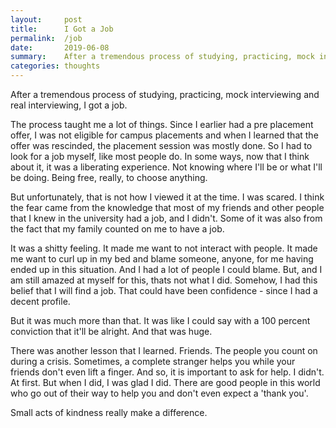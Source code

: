 ```yaml
---
layout:     post
title:      I Got a Job
permalink:  /job
date:       2019-06-08
summary:    After a tremendous process of studying, practicing, mock interviewing and real interviewing, I got a job..
categories: thoughts
---
```


After a tremendous process of studying, practicing, mock interviewing and real interviewing, I got a job. 

The process taught me a lot of things. Since I earlier had a pre placement offer, I was not eligible for campus placements and when I learned that the offer was rescinded, the placement session was mostly done. So I had to look for a job myself, like most people do. In some ways, now that I think about it, it was a liberating experience. Not knowing where I'll be or what I'll be doing. Being free, really, to choose anything.

But unfortunately, that is not how I viewed it at the time. I was scared. I think the fear came from the knowledge that most of my friends and other people that I knew in the university had a job, and I didn't. Some of it was also from the fact that my family counted on me to have a job.

It was a shitty feeling. It made me want to not interact with people. It made me want to curl up in my bed and blame someone, anyone, for me having ended up in this situation. And I had a lot of people I could blame. But, and I am still amazed at myself for this, thats not what I did. Somehow, I had this belief that I will find a job. That could have been confidence - since I had a decent profile.

But it was much more than that. It was like I could say with a 100 percent conviction that it'll be alright. And that was huge. 

There was another lesson that I learned. Friends. The people you count on during a crisis. Sometimes, a complete stranger helps you while your friends don't even lift a finger. And so, it is important to ask for help. I didn't. At first. But when I did, I was glad I did. There are good people in this world who go out of their way to help you and don't even expect a 'thank you'. 

Small acts of kindness really make a difference.  
